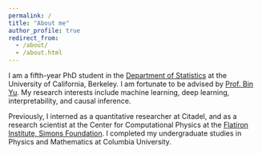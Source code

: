 ```yaml
---
permalink: /
title: "About me"
author_profile: true
redirect_from: 
  - /about/
  - /about.html
---
```


I am a fifth-year PhD student in the [Department of Statistics](https://www.statistics.berkeley.edu/) at the University of California, Berkeley. I am fortunate to be advised by [Prof. Bin Yu](https://binyu.stat.berkeley.edu/). My research interests include machine learning, deep learning, interpretability, and causal inference.

Previously, I interned as a quantitative researcher at Citadel, and as a research scientist at the Center for Computational Physics at the [Flatiron Institute, Simons Foundation](https://simonsfoundation.org/flatiron/). I completed my undergraduate studies in Physics and Mathematics at Columbia University.
